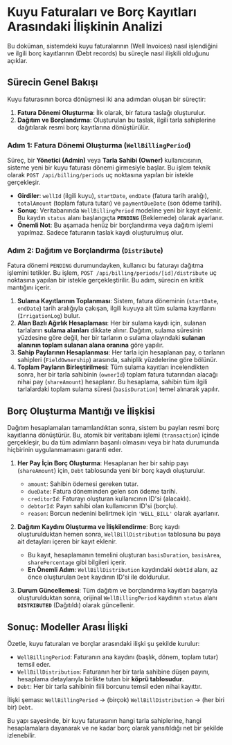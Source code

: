 # Kuyu Faturaları ve Borç Kayıtları Arasındaki İlişkinin Analizi

Bu doküman, sistemdeki kuyu faturalarının (Well Invoices) nasıl işlendiğini ve ilgili borç kayıtlarının (Debt records) bu süreçle nasıl ilişkili olduğunu açıklar.

## Sürecin Genel Bakışı

Kuyu faturasının borca dönüşmesi iki ana adımdan oluşan bir süreçtir:

1.  **Fatura Dönemi Oluşturma**: İlk olarak, bir fatura taslağı oluşturulur.
2.  **Dağıtım ve Borçlandırma**: Oluşturulan bu taslak, ilgili tarla sahiplerine dağıtılarak resmi borç kayıtlarına dönüştürülür.

### Adım 1: Fatura Dönemi Oluşturma (`WellBillingPeriod`)

Süreç, bir **Yönetici (Admin)** veya **Tarla Sahibi (Owner)** kullanıcısının, sisteme yeni bir kuyu faturası dönemi girmesiyle başlar. Bu işlem teknik olarak `POST /api/billing/periods` uç noktasına yapılan bir istekle gerçekleşir.

-   **Girdiler**: `wellId` (ilgili kuyu), `startDate`, `endDate` (fatura tarih aralığı), `totalAmount` (toplam fatura tutarı) ve `paymentDueDate` (son ödeme tarihi).
-   **Sonuç**: Veritabanında `WellBillingPeriod` modeline yeni bir kayıt eklenir. Bu kaydın `status` alanı başlangıçta **`PENDING`** (Beklemede) olarak ayarlanır.
-   **Önemli Not**: Bu aşamada henüz bir borçlandırma veya dağıtım işlemi yapılmaz. Sadece faturanın taslak kaydı oluşturulmuş olur.

### Adım 2: Dağıtım ve Borçlandırma (`Distribute`)

Fatura dönemi `PENDING` durumundayken, kullanıcı bu faturayı dağıtma işlemini tetikler. Bu işlem, `POST /api/billing/periods/[id]/distribute` uç noktasına yapılan bir istekle gerçekleştirilir. Bu adım, sürecin en kritik mantığını içerir.

1.  **Sulama Kayıtlarının Toplanması**: Sistem, fatura döneminin (`startDate`, `endDate`) tarih aralığıyla çakışan, ilgili kuyuya ait tüm sulama kayıtlarını (`IrrigationLog`) bulur.
2.  **Alan Bazlı Ağırlık Hesaplaması**: Her bir sulama kaydı için, sulanan tarlaların **sulama alanları** dikkate alınır. Dağıtım, sulama süresinin yüzdesine göre değil, her bir tarlanın o sulama olayındaki **sulanan alanının toplam sulanan alana oranına** göre yapılır.
3.  **Sahip Paylarının Hesaplanması**: Her tarla için hesaplanan pay, o tarlanın sahipleri (`FieldOwnership`) arasında, sahiplik yüzdelerine göre bölünür.
4.  **Toplam Payların Birleştirilmesi**: Tüm sulama kayıtları incelendikten sonra, her bir tarla sahibinin (`ownerId`) toplam fatura tutarından alacağı nihai pay (`shareAmount`) hesaplanır. Bu hesaplama, sahibin tüm ilgili tarlalardaki toplam sulama süresi (`basisDuration`) temel alınarak yapılır.

## Borç Oluşturma Mantığı ve İlişkisi

Dağıtım hesaplamaları tamamlandıktan sonra, sistem bu payları resmi borç kayıtlarına dönüştürür. Bu, atomik bir veritabanı işlemi (`transaction`) içinde gerçekleşir, bu da tüm adımların başarılı olmasını veya bir hata durumunda hiçbirinin uygulanmamasını garanti eder.

1.  **Her Pay İçin Borç Oluşturma**: Hesaplanan her bir sahip payı (`shareAmount`) için, `Debt` tablosunda yeni bir borç kaydı oluşturulur.
    -   `amount`: Sahibin ödemesi gereken tutar.
    -   `dueDate`: Fatura döneminden gelen son ödeme tarihi.
    -   `creditorId`: Faturayı oluşturan kullanıcının ID'si (alacaklı).
    -   `debtorId`: Payın sahibi olan kullanıcının ID'si (borçlu).
    -   `reason`: Borcun nedenini belirtmek için `'WELL_BILL'` olarak ayarlanır.

2.  **Dağıtım Kaydını Oluşturma ve İlişkilendirme**: Borç kaydı oluşturulduktan hemen sonra, `WellBillDistribution` tablosuna bu paya ait detayları içeren bir kayıt eklenir.
    -   Bu kayıt, hesaplamanın temelini oluşturan `basisDuration`, `basisArea`, `sharePercentage` gibi bilgileri içerir.
    -   **En Önemli Adım**: `WellBillDistribution` kaydındaki `debtId` alanı, az önce oluşturulan `Debt` kaydının ID'si ile doldurulur.

3.  **Durum Güncellemesi**: Tüm dağıtım ve borçlandırma kayıtları başarıyla oluşturulduktan sonra, orijinal `WellBillingPeriod` kaydının `status` alanı **`DISTRIBUTED`** (Dağıtıldı) olarak güncellenir.

## Sonuç: Modeller Arası İlişki

Özetle, kuyu faturaları ve borçlar arasındaki ilişki şu şekilde kurulur:

-   `WellBillingPeriod`: Faturanın ana kaydını (başlık, dönem, toplam tutar) temsil eder.
-   `WellBillDistribution`: Faturanın her bir tarla sahibine düşen payını, hesaplama detaylarıyla birlikte tutan bir **köprü tablosudur**.
-   `Debt`: Her bir tarla sahibinin fiili borcunu temsil eden nihai kayıttır.

İlişki şeması: `WellBillingPeriod` -> (birçok) `WellBillDistribution` -> (her biri bir) `Debt`.

Bu yapı sayesinde, bir kuyu faturasının hangi tarla sahiplerine, hangi hesaplamalara dayanarak ve ne kadar borç olarak yansıtıldığı net bir şekilde izlenebilir.
